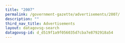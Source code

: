 ```yaml
---
title: "2007"
permalink: /government-gazette/advertisements/2007/
description: ""
third_nav_title: Advertisements
layout: datagovsg-search
datagovsg-id: d_d519f1a9f056035d7cba7e8792918a54
---
```

